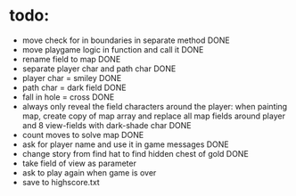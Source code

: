 
# todo:
- move check for in boundaries in separate method DONE
- move playgame logic in function and call it DONE
- rename field to map DONE
- separate player char and path char DONE
- player char = smiley DONE
- path char = dark field DONE
- fall in hole = cross DONE
- always only reveal the field characters around the player: when painting map, create copy of map array and replace all map fields around player and 8 view-fields with dark-shade char DONE
- count moves to solve map DONE
- ask for player name and use it in game messages DONE
- change story from find hat to find hidden chest of gold DONE
- take field of view as parameter
- ask to play again when game is over
- save to highscore.txt
